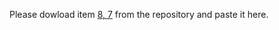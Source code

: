 Please dowload item [8, 7](https://ieee-dataport.org/open-access/aerial-images-pile-fire-detection-using-drones-uavs) from the repository and paste it here.
